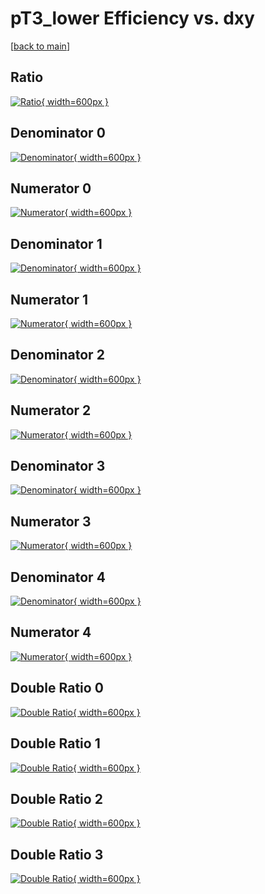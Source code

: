 # pT3_lower Efficiency vs. dxy

[[back to main](./)]



## Ratio

[![Ratio](../mtv/var/pT3_lower_vtr_0_0_eff_dxy.png){ width=600px }](../mtv/var/pT3_lower_vtr_0_0_eff_dxy.pdf)

## Denominator 0

[![Denominator](../mtv/den/pT3_lower_vtr_0_0_eff_dxy_den0.png){ width=600px }](../mtv/den/pT3_lower_vtr_0_0_eff_dxy_den0.pdf)

## Numerator 0

[![Numerator](../mtv/num/pT3_lower_vtr_0_0_eff_dxy_num0.png){ width=600px }](../mtv/num/pT3_lower_vtr_0_0_eff_dxy_num0.pdf)

## Denominator 1

[![Denominator](../mtv/den/pT3_lower_vtr_0_0_eff_dxy_den1.png){ width=600px }](../mtv/den/pT3_lower_vtr_0_0_eff_dxy_den1.pdf)

## Numerator 1

[![Numerator](../mtv/num/pT3_lower_vtr_0_0_eff_dxy_num1.png){ width=600px }](../mtv/num/pT3_lower_vtr_0_0_eff_dxy_num1.pdf)

## Denominator 2

[![Denominator](../mtv/den/pT3_lower_vtr_0_0_eff_dxy_den2.png){ width=600px }](../mtv/den/pT3_lower_vtr_0_0_eff_dxy_den2.pdf)

## Numerator 2

[![Numerator](../mtv/num/pT3_lower_vtr_0_0_eff_dxy_num2.png){ width=600px }](../mtv/num/pT3_lower_vtr_0_0_eff_dxy_num2.pdf)

## Denominator 3

[![Denominator](../mtv/den/pT3_lower_vtr_0_0_eff_dxy_den3.png){ width=600px }](../mtv/den/pT3_lower_vtr_0_0_eff_dxy_den3.pdf)

## Numerator 3

[![Numerator](../mtv/num/pT3_lower_vtr_0_0_eff_dxy_num3.png){ width=600px }](../mtv/num/pT3_lower_vtr_0_0_eff_dxy_num3.pdf)

## Denominator 4

[![Denominator](../mtv/den/pT3_lower_vtr_0_0_eff_dxy_den4.png){ width=600px }](../mtv/den/pT3_lower_vtr_0_0_eff_dxy_den4.pdf)

## Numerator 4

[![Numerator](../mtv/num/pT3_lower_vtr_0_0_eff_dxy_num4.png){ width=600px }](../mtv/num/pT3_lower_vtr_0_0_eff_dxy_num4.pdf)

## Double Ratio 0

[![Double Ratio](../mtv/ratio/pT3_lower_vtr_0_0_eff_dxy_ratio0.png){ width=600px }](../mtv/ratio/pT3_lower_vtr_0_0_eff_dxy_ratio0.pdf)

## Double Ratio 1

[![Double Ratio](../mtv/ratio/pT3_lower_vtr_0_0_eff_dxy_ratio1.png){ width=600px }](../mtv/ratio/pT3_lower_vtr_0_0_eff_dxy_ratio1.pdf)

## Double Ratio 2

[![Double Ratio](../mtv/ratio/pT3_lower_vtr_0_0_eff_dxy_ratio2.png){ width=600px }](../mtv/ratio/pT3_lower_vtr_0_0_eff_dxy_ratio2.pdf)

## Double Ratio 3

[![Double Ratio](../mtv/ratio/pT3_lower_vtr_0_0_eff_dxy_ratio3.png){ width=600px }](../mtv/ratio/pT3_lower_vtr_0_0_eff_dxy_ratio3.pdf)

